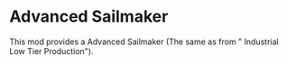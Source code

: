 # Advanced Sailmaker

This mod provides a Advanced Sailmaker (The same as from " Industrial Low Tier Production").
